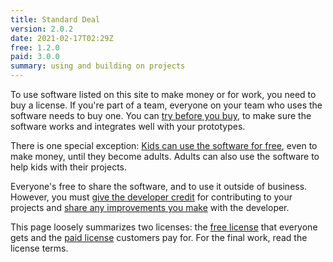 ```yaml
---
title: Standard Deal
version: 2.0.2
date: 2021-02-17T02:29Z
free: 1.2.0
paid: 3.0.0
summary: using and building on projects
---
```


To use software listed on this site to make money or for work, you need to buy a license.  If you're part of a team, everyone on your team who uses the software needs to buy one.  You can [try before you buy](/free/1.2.0#free-trials), to make sure the software works and integrates well with your prototypes.

There is one special exception: [Kids can use the software for free](/free/1.2.0#childrens-projects), even to make money, until they become adults.  Adults can also use the software to help kids with their projects.

Everyone's free to share the software, and to use it outside of business.  However, you must [give the developer credit](/free/1.2.0#credit) for contributing to your projects and [share any improvements you make](/free/1.2.0#improvements) with the developer.

This page loosely summarizes two licenses: the [free license](/free/1.2.0) that everyone gets and the [paid license](/paid/3.0.0) customers pay for.  For the final work, read the license terms.

